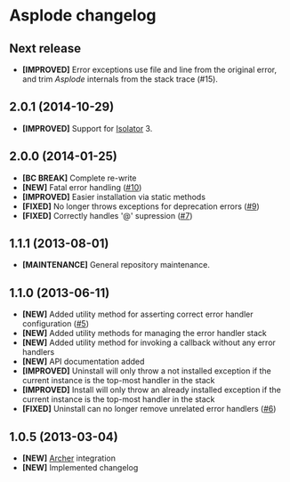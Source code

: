 # Asplode changelog

## Next release

- **[IMPROVED]** Error exceptions use file and line from the original error, and
  trim *Asplode* internals from the stack trace (#15).

[#15]: https://github.com/eloquent/asplode/issues/15

## 2.0.1 (2014-10-29)

- **[IMPROVED]** Support for [Isolator] 3.

[isolator]: https://github.com/IcecaveStudios/isolator

## 2.0.0 (2014-01-25)

- **[BC BREAK]** Complete re-write
- **[NEW]** Fatal error handling ([#10])
- **[IMPROVED]** Easier installation via static methods
- **[FIXED]** No longer throws exceptions for deprecation errors ([#9])
- **[FIXED]** Correctly handles '@' supression ([#7])

[#7]: https://github.com/eloquent/asplode/issues/7
[#9]: https://github.com/eloquent/asplode/issues/9
[#10]: https://github.com/eloquent/asplode/issues/10

## 1.1.1 (2013-08-01)

- **[MAINTENANCE]** General repository maintenance.

## 1.1.0 (2013-06-11)

- **[NEW]** Added utility method for asserting correct error handler
  configuration ([#5])
- **[NEW]** Added utility methods for managing the error handler stack
- **[NEW]** Added utility method for invoking a callback without any error
  handlers
- **[NEW]** API documentation added
- **[IMPROVED]** Uninstall will only throw a not installed exception if the
  current instance is the top-most handler in the stack
- **[IMPROVED]** Install will only throw an already installed exception if the
  current instance is the top-most handler in the stack
- **[FIXED]** Uninstall can no longer remove unrelated error handlers ([#6])

[#5]: https://github.com/eloquent/asplode/issues/5
[#6]: https://github.com/eloquent/asplode/issues/6

## 1.0.5 (2013-03-04)

- **[NEW]** [Archer] integration
- **[NEW]** Implemented changelog

[archer]: https://github.com/IcecaveStudios/archer
